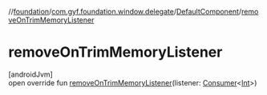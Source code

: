 //[foundation](../../../index.md)/[com.gyf.foundation.window.delegate](../index.md)/[DefaultComponent](index.md)/[removeOnTrimMemoryListener](remove-on-trim-memory-listener.md)

# removeOnTrimMemoryListener

[androidJvm]\
open override fun [removeOnTrimMemoryListener](remove-on-trim-memory-listener.md)(listener: [Consumer](https://developer.android.com/reference/kotlin/androidx/core/util/Consumer.html)&lt;[Int](https://kotlinlang.org/api/core/kotlin-stdlib/kotlin/-int/index.html)&gt;)